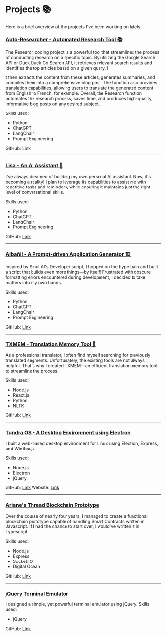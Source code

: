 # Projects 📚

Here is a brief overview of the projects I've been working on lately:

### [Auto-Researcher - Automated Research Tool 📚](/projects/auto-researcher)
The Research coding project is a powerful tool that streamlines the process of conducting research on a specific topic. By utilizing the Google Search API or Duck Duck Go Search API, it retrieves relevant search results and identifies the top articles based on a given query. I

t then extracts the content from these articles, generates summaries, and compiles them into a comprehensive blog post. The function also provides translation capabilities, allowing users to translate the generated content from English to French, for example. Overall, the Research function automates the research process, saves time, and produces high-quality, informative blog posts on any desired subject.

Skills used:
- Python
- ChatGPT
- LangChain
- Prompt Engineering

GitHub: [Link](https://github.com/gultar/research)

---

### [Lisa - An AI Assistant 🤖](/projects/lisa)
I've always dreamed of building my own personal AI assistant. Now, it's becoming a reality! I plan to leverage its capabilities to assist me with repetitive tasks and reminders, while ensuring it maintains just the right level of conversational skills.

Skills used:
- Python
- ChatGPT
- LangChain
- Prompt Engineering

GitHub: [Link](https://github.com/gultar/txtmem)

---

### [Albañil - A Prompt-driven Application Generator 🏗️](/projects/albanil)
Inspired by Smol AI's Developer script, I hopped on the hype train and built a script that builds even more things—by itself! Frustrated with obscure formatting errors encountered during development, I decided to take matters into my own hands.

Skills used:
- Python
- ChatGPT
- LangChain
- Prompt Engineering

GitHub: [Link](https://github.com/gultar/albanil)

---

### [TXMEM - Translation Memory Tool 📝](/projects/txmem)
As a professional translator, I often find myself searching for previously translated segments. Unfortunately, the existing tools are not always helpful. That's why I created TXMEM—an efficient translation memory tool to streamline the process.

Skills used:
- Node.js
- React.js
- Python
- NLTK

GitHub: [Link](https://github.com/gultar/txmem)

---

### [Tundra OS - A Desktop Environment using Electron](/projects/tundraos)
I built a web-based desktop environment for Linux using Electron, Express, and WinBox.js.

Skills used:
- Node.js
- Electron
- jQuery

GitHub: [Link](https://github.com/gultar/tundraos)
Website: [Link](https://gultar.github.io/browser-os)

---

### [Ariane's Thread Blockchain Prototype](/projects/arianes-thread-blockchain)
Over the course of nearly four years, I managed to create a functional blockchain prototype capable of handling Smart Contracts written in Javascript. If I had the chance to start over, I would've written it in Typescript.

Skills used:
- Node.js
- Express
- Socket.IO
- Digital Ocean

GitHub: [Link](https://github.com/gultar/arianes-thread-blockchain)

---

### [jQuery Terminal Emulator](/projects/terminal)
I designed a simple, yet powerful terminal emulator using jQuery.
Skills used:
- jQuery

GitHub: [Link](https://github.com/gultar/tundraos)

